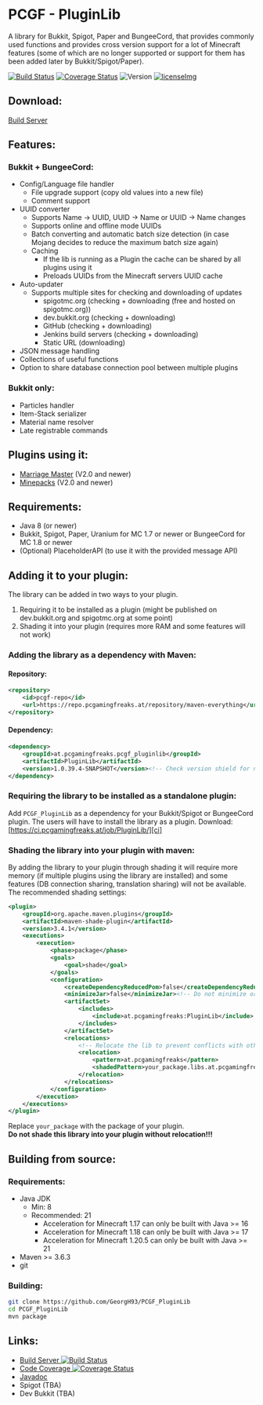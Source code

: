[ci]: https://ci.pcgamingfreaks.at/job/PluginLib/
[ciImg]: https://ci.pcgamingfreaks.at/job/PluginLib/badge/icon
[versionImg]: https://img.shields.io/maven-metadata/v?color=blue&label=version&metadataUrl=https%3A%2F%2Frepo.pcgamingfreaks.at%2Frepository%2Fmaven-snapshots%2Fat%2Fpcgamingfreaks%2FPluginLib%2Fmaven-metadata.xml
[coverageImg]:https://codecov.io/gh/GeorgH93/PCGF_PluginLib/branch/master/graph/badge.svg?token=EKWJRvdGny
[coverage]: https://codecov.io/gh/GeorgH93/PCGF_PluginLib
[license]: https://github.com/GeorgH93/PCGF_PluginLib/blob/master/LICENSE
[licenseImg]: https://img.shields.io/github/license/GeorgH93/PCGF_PluginLib.svg
[javadoc]: https://ci.pcgamingfreaks.at/job/PluginLib/javadoc/

# PCGF - PluginLib
A library for Bukkit, Spigot, Paper and BungeeCord, that provides commonly used functions
and provides cross version support for a lot of Minecraft features
(some of which are no longer supported or support for them has been added later by Bukkit/Spigot/Paper).

[![Build Status][ciImg]][ci] [![Coverage Status][coverageImg]][coverage] ![Version][versionImg] [![licenseImg]][license]

## Download:
[Build Server][ci]

## Features:
### Bukkit + BungeeCord:
* Config/Language file handler
    * File upgrade support (copy old values into a new file)
    * Comment support
* UUID converter
  * Supports Name -> UUID, UUID -> Name or UUID -> Name changes
  * Supports online and offline mode UUIDs
  * Batch converting and automatic batch size detection (in case Mojang decides to reduce the maximum batch size again)
  * Caching
    * If the lib is running as a Plugin the cache can be shared by all plugins using it
    * Preloads UUIDs from the Minecraft servers UUID cache
* Auto-updater
    * Supports multiple sites for checking and downloading of updates
        * spigotmc.org (checking + downloading (free and hosted on spigotmc.org))
        * dev.bukkit.org (checking + downloading)
        * GitHub (checking + downloading)
        * Jenkins build servers (checking + downloading)
        * Static URL (downloading)
* JSON message handling
* Collections of useful functions
* Option to share database connection pool between multiple plugins

### Bukkit only:
* Particles handler
* Item-Stack serializer
* Material name resolver
* Late registrable commands

## Plugins using it:
* [Marriage Master](https://www.spigotmc.org/resources/19273/) (V2.0 and newer)
* [Minepacks](https://www.spigotmc.org/resources/19286/) (V2.0 and newer)

## Requirements:
* Java 8 (or newer)
* Bukkit, Spigot, Paper, Uranium for MC 1.7 or newer or BungeeCord for MC 1.8 or newer
* (Optional) PlaceholderAPI (to use it with the provided message API)

## Adding it to your plugin:
The library can be added in two ways to your plugin.
1. Requiring it to be installed as a plugin (might be published on dev.bukkit.org and spigotmc.org at some point)
2. Shading it into your plugin (requires more RAM and some features will not work)

### Adding the library as a dependency with Maven:
#### Repository:
```xml
<repository>
	<id>pcgf-repo</id>
	<url>https://repo.pcgamingfreaks.at/repository/maven-everything</url>
</repository>
```

#### Dependency:
```xml
<dependency>
 	<groupId>at.pcgamingfreaks.pcgf_pluginlib</groupId>
 	<artifactId>PluginLib</artifactId>
 	<version>1.0.39.4-SNAPSHOT</version><!-- Check version shield for newest version -->
</dependency>
```

### Requiring the library to be installed as a standalone plugin:
Add `PCGF_PluginLib` as a dependency for your Bukkit/Spigot or BungeeCord plugin.
The users will have to install the library as a plugin. Download: [https://ci.pcgamingfreaks.at/job/PluginLib/][ci]

### Shading the library into your plugin with maven:
By adding the library to your plugin through shading it will require more memory (if multiple plugins using the library are installed) and some features (DB connection sharing, translation sharing) will not be available.
The recommended shading settings:
```xml
<plugin>
    <groupId>org.apache.maven.plugins</groupId>
    <artifactId>maven-shade-plugin</artifactId>
    <version>3.4.1</version>
    <executions>
        <execution>
            <phase>package</phase>
            <goals>
                <goal>shade</goal>
            </goals>
            <configuration>
                <createDependencyReducedPom>false</createDependencyReducedPom>
                <minimizeJar>false</minimizeJar><!-- Do not minimize or some of the utils will not work on Bukkit -->
                <artifactSet>
                    <includes>
                        <include>at.pcgamingfreaks:PluginLib</include>
                    </includes>
                </artifactSet>
                <relocations>
                    <!-- Relocate the lib to prevent conflicts with other plugins using it -->
                    <relocation>
                        <pattern>at.pcgamingfreaks</pattern>
                        <shadedPattern>your_package.libs.at.pcgamingfreaks</shadedPattern>
                    </relocation>
                </relocations>
            </configuration>
        </execution>
    </executions>
</plugin>
```
Replace `your_package` with the package of your plugin.  
**Do not shade this library into your plugin without relocation!!!**

## Building from source:
### Requirements:
* Java JDK
  * Min: 8
  * Recommended: 21
    * Acceleration for Minecraft 1.17 can only be built with Java >= 16
    * Acceleration for Minecraft 1.18 can only be built with Java >= 17
    * Acceleration for Minecraft 1.20.5 can only be built with Java >= 21
* Maven >= 3.6.3
* git

### Building:
```bash
git clone https://github.com/GeorgH93/PCGF_PluginLib
cd PCGF_PluginLib
mvn package
```

## Links:
* [Build Server ![Build Status][ciImg]][ci]
* [Code Coverage ![Coverage Status][coverageImg]][coverage]
* [Javadoc][javadoc]
* Spigot (TBA)
* Dev Bukkit (TBA)
